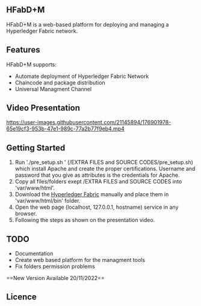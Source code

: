 ## HFabD+M

HFabD+M is a web-based platform for deploying and managing a Hyperledger Fabric network.

## Features 

HFabD+M supports:
- Automate deployment of Hyperledger Fabric Network
- Chaincode and package distribution
- Universal Managment Channel

## Video Presentation

https://user-images.githubusercontent.com/21145894/176901978-65e19cf3-953b-47e1-989c-77a2b77f9eb4.mp4

## Getting Started 
1. Run './pre_setup.sh <HOSTNAME> <USERNAME> <PASSWORD>' (/EXTRA FILES and SOURCE CODES/pre_setup.sh) which install Apache and create the proper certifications. Username and password that you give as attributes is the credentials for Apache. 
2. Copy all files/folders exept /EXTRA FILES and SOURCE CODES into 'var/www/html'.
3. Download the [Hyperledger Fabric](https://hyperledger-fabric.readthedocs.io/en/latest/install.html) manually and place them in 'var/www/html/bin' folder.
4. Open the web page (localhost, 127.0.0.1, hostname) service in any browser. 
5. Following the steps as shown on the presentation video.

## TODO
- Documentation
- Create web based platform for the managment tools
- Fix folders permission problems

==New Version Available 20/11/2022==

## Licence

